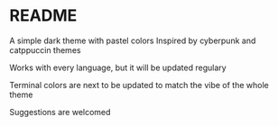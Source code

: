 # README

A simple dark theme with pastel colors
Inspired by cyberpunk and catppuccin themes

Works with every language, but it will be updated regulary

Terminal colors are next to be updated to match the vibe of the whole theme

Suggestions are welcomed

